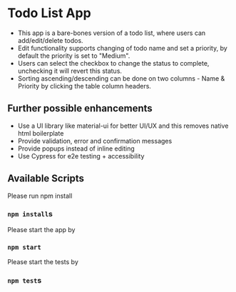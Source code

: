 # Todo List App

- This app is a bare-bones version of a todo list, where users can add/edit/delete todos.
- Edit functionality supports changing of todo name and set a priority, by default the priority is set to "Medium".
- Users can select the checkbox to change the status to complete, unchecking it will revert this status.
- Sorting ascending/descending can be done on two columns - Name & Priority by clicking the table column headers.

## Further possible enhancements
- Use a UI library like material-ui for better UI/UX and this removes native html boilerplate
- Provide validation, error and confirmation messages
- Provide popups instead of inline editing
- Use Cypress for e2e testing + accessibility 

## Available Scripts

Please run npm install

### `npm install`s

Please start the app by 

### `npm start`

Please start the tests by 

### `npm test`s

